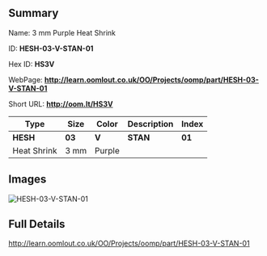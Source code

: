 

## Summary
 
Name: 3 mm Purple Heat Shrink

ID: __HESH-03-V-STAN-01__

Hex ID: __HS3V__

WebPage: __http://learn.oomlout.co.uk/OO/Projects/oomp/part/HESH-03-V-STAN-01__

Short URL: __http://oom.lt/HS3V__


| Type   | Size   | Color   | Description   | Index   |    
| ----- | ------   | ------   | -----   | ----   |    
| __HESH__   					| __03__   					| __V__    						| __STAN__    					| __01__ |    
| Heat Shrink		| 3 mm	| Purple		| 	| 	|

## Images
![HESH-03-V-STAN-01](http://oomlout.com/oomp-gen/parts/HESH-03-V-STAN-01/HESH-03-V-STAN-01_420.jpg)

## Full Details

 http://learn.oomlout.co.uk/OO/Projects/oomp/part/HESH-03-V-STAN-01

